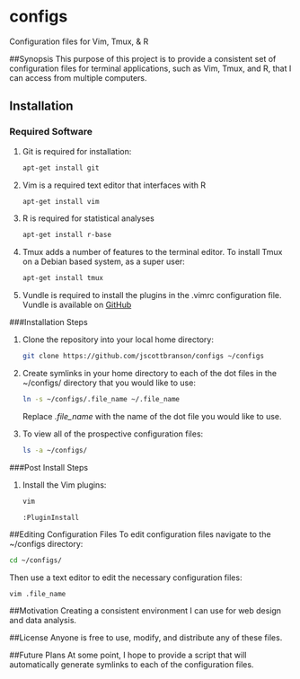 # configs
Configuration files for Vim, Tmux, &amp; R

##Synopsis
This purpose of this project is to provide a consistent set of configuration
files for terminal applications, such as Vim, Tmux, and R, that I can access from
multiple computers.

## Installation
### Required Software
1. Git is required for installation:
	```bash
	apt-get install git
	```
2. Vim is a required text editor that interfaces with R
	```bash
	apt-get install vim
	```

3. R is required for statistical analyses
	```bash
	apt-get install r-base
	```

4. Tmux adds a number of features to the terminal editor. To install Tmux on a Debian based system, as a super user:
	```bash
	apt-get install tmux
	```

5. Vundle is required to install the plugins in the .vimrc configuration file.
	Vundle is available on [GitHub](https://github.com/VundleVim/Vundle.vim)

###Installation Steps
1. Clone the repository into your local home directory:
	```bash
	git clone https://github.com/jscottbranson/configs ~/configs
	```

2. Create symlinks in your home directory to each of the dot files in the ~/configs/ directory that you would like to use:
	```bash
	ln -s ~/configs/.file_name ~/.file_name
	```
	Replace *.file_name* with the name of the dot file you would like to use.

3. To view all of the prospective configuration files:
	```bash
	ls -a ~/configs/
	```

###Post Install Steps
1. Install the Vim plugins:
	```bash
	vim
	```

	```vim
	:PluginInstall
	```

##Editing Configuration Files
To edit configuration files navigate to the ~/configs directory:
```bash
cd ~/configs/
```

Then use a text editor to edit the necessary configuration files:
```bash
vim .file_name
```

##Motivation
Creating a consistent environment I can use for web design and data analysis.

##License
Anyone is free to use, modify, and distribute any of these files.

##Future Plans
At some point, I
hope to provide a script that will automatically generate symlinks to each of
the configuration files.
